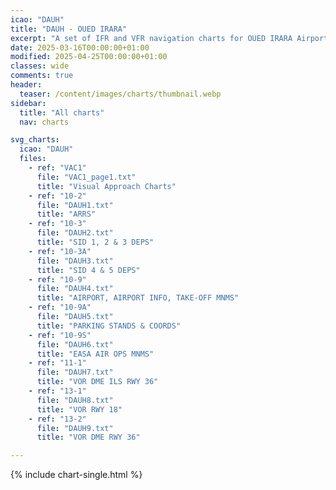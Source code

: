 ```yaml
---
icao: "DAUH"
title: "DAUH - OUED IRARA"
excerpt: "A set of IFR and VFR navigation charts for OUED IRARA Airport"
date: 2025-03-16T00:00:00+01:00
modified: 2025-04-25T00:00:00+01:00
classes: wide
comments: true
header:
  teaser: /content/images/charts/thumbnail.webp
sidebar:
  title: "All charts"
  nav: charts

svg_charts:
  icao: "DAUH"
  files:
    - ref: "VAC1"
      file: "VAC1_page1.txt"
      title: "Visual Approach Charts"
    - ref: "10-2"
      file: "DAUH1.txt"
      title: "ARRS"
    - ref: "10-3"
      file: "DAUH2.txt"
      title: "SID 1, 2 & 3 DEPS"
    - ref: "10-3A"
      file: "DAUH3.txt"
      title: "SID 4 & 5 DEPS"
    - ref: "10-9"
      file: "DAUH4.txt"
      title: "AIRPORT, AIRPORT INFO, TAKE-OFF MNMS"
    - ref: "10-9A"
      file: "DAUH5.txt"
      title: "PARKING STANDS & COORDS"
    - ref: "10-9S"
      file: "DAUH6.txt"
      title: "EASA AIR OPS MNMS"
    - ref: "11-1"
      file: "DAUH7.txt"
      title: "VOR DME ILS RWY 36"
    - ref: "13-1"
      file: "DAUH8.txt"
      title: "VOR RWY 18"
    - ref: "13-2"
      file: "DAUH9.txt"
      title: "VOR DME RWY 36"

---
```


{% include chart-single.html %}